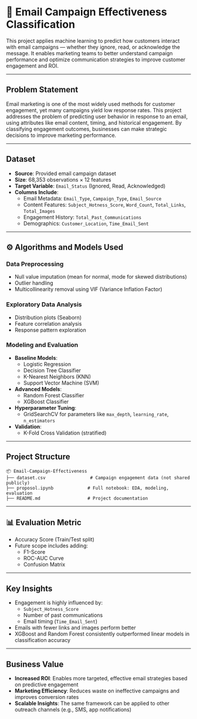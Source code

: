 # 📧 Email Campaign Effectiveness Classification

This project applies machine learning to predict how customers interact with email campaigns — whether they ignore, read, or acknowledge the message. It enables marketing teams to better understand campaign performance and optimize communication strategies to improve customer engagement and ROI.

---

## Problem Statement

Email marketing is one of the most widely used methods for customer engagement, yet many campaigns yield low response rates. This project addresses the problem of predicting user behavior in response to an email, using attributes like email content, timing, and historical engagement. By classifying engagement outcomes, businesses can make strategic decisions to improve marketing performance.

---

## Dataset

- **Source**: Provided email campaign dataset  
- **Size**: 68,353 observations × 12 features  
- **Target Variable**: `Email_Status` (Ignored, Read, Acknowledged)  
- **Columns Include**:
  - Email Metadata: `Email_Type`, `Campaign_Type`, `Email_Source`
  - Content Features: `Subject_Hotness_Score`, `Word_Count`, `Total_Links`, `Total_Images`
  - Engagement History: `Total_Past_Communications`
  - Demographics: `Customer_Location`, `Time_Email_Sent`

---

## ⚙️ Algorithms and Models Used

### Data Preprocessing
- Null value imputation (mean for normal, mode for skewed distributions)
- Outlier handling
- Multicollinearity removal using VIF (Variance Inflation Factor)

### Exploratory Data Analysis
- Distribution plots (Seaborn)
- Feature correlation analysis
- Response pattern exploration

### Modeling and Evaluation
- **Baseline Models**:
  - Logistic Regression
  - Decision Tree Classifier
  - K-Nearest Neighbors (KNN)
  - Support Vector Machine (SVM)
- **Advanced Models**:
  - Random Forest Classifier
  - XGBoost Classifier
- **Hyperparameter Tuning**:
  - GridSearchCV for parameters like `max_depth`, `learning_rate`, `n_estimators`
- **Validation**:
  - K-Fold Cross Validation (stratified)

---

## Project Structure

```
📦 Email-Campaign-Effectiveness
├── dataset.csv                 # Campaign engagement data (not shared publicly)
├── proposol.ipynb             # Full notebook: EDA, modeling, evaluation
├── README.md                  # Project documentation
```

---

## 📊 Evaluation Metric

- Accuracy Score (Train/Test split)
- Future scope includes adding:
  - F1-Score
  - ROC-AUC Curve
  - Confusion Matrix

---

## Key Insights

- Engagement is highly influenced by:
  - `Subject_Hotness_Score`  
  - Number of past communications  
  - Email timing (`Time_Email_Sent`)  
- Emails with fewer links and images perform better
- XGBoost and Random Forest consistently outperformed linear models in classification accuracy

---

## Business Value

- **Increased ROI**: Enables more targeted, effective email strategies based on predictive engagement
- **Marketing Efficiency**: Reduces waste on ineffective campaigns and improves conversion rates
- **Scalable Insights**: The same framework can be applied to other outreach channels (e.g., SMS, app notifications)


